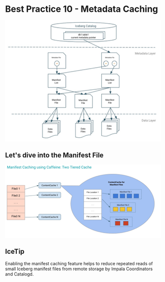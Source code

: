 # Best Practice 10 - Metadata Caching

![best_practice_10a.jpg](../../images/best_practice_10a.jpg)

## Let's dive into the Manifest File

![best_practice_10b.jpg](../../images/best_practice_10b.jpg)

## IceTip
Enabling the manifest caching feature helps to reduce repeated reads of small Iceberg manifest files from remote storage by Impala Coordinators and Catalogd.
